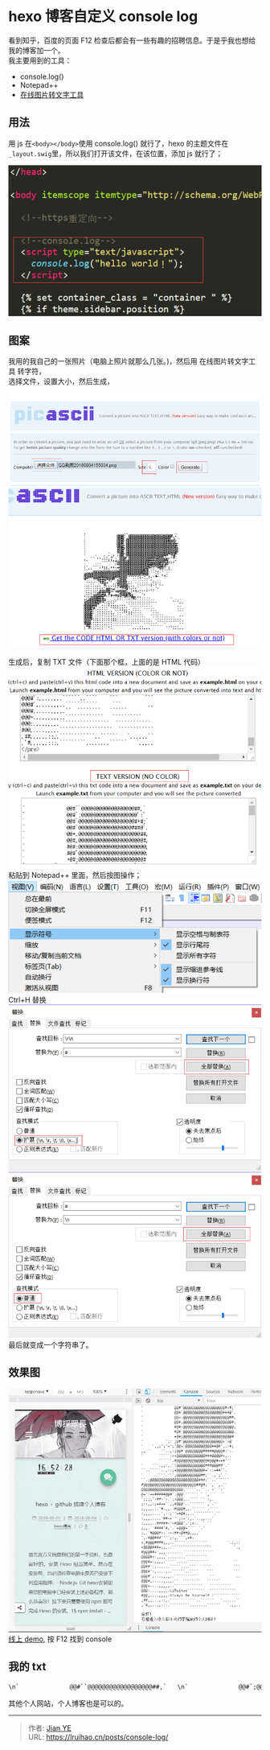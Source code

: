# hexo 博客自定义 console log


看到知乎，百度的页面 F12 检查后都会有一些有趣的招聘信息。于是乎我也想给我的博客加一个。  
我主要用到的工具：

- console.log()
- Notepad++
- [在线图片转文字工具](http://picascii.com)

<!--more-->

## 用法

用 js 在`<body></body>`使用 console.log() 就行了，hexo 的主题文件在`_layout.swig`里，所以我们打开该文件，在该位置，添加 js 就行了；

![](images/console.png 'console')

## 图案

我用的我自己的一张照片（电脑上照片就那么几张。)，然后用 在线图片转文字工具 转字符，  
选择文件，设置大小，然后生成，

![](images/QQ1.png '1')  
![](images/QQ2.png '2')

生成后，复制 TXT 文件（下面那个框，上面的是 HTML 代码）  
![](images/QQ3.png '3')  
粘贴到 Notepad++ 里面，然后按图操作；  
![](images/QQ4.png '4')  
Ctrl+H 替换  
![](images/QQ5.png '5')  
![](images/QQ6.png '6')  
最后就变成一个字符串了。

## 效果图

![](images/QQ7.png '7')  
[线上 demo](https://lruihao.cn), 按 F12 找到 console

## 我的 txt

```````````````````txt
\n`              @@#``@@@@@@@@@@@@@@@@@@##,`   \n`              @@#`;@@@@@@@@@@@@@@@@@@@':'   \n`              @@#`@@@@@@@@@@@@@@@@@@@#+#;`  \n`              @@#`@@@@@@@@@@@@@@@@@@###@'.  \n`              @@+.@@@@@@@@@@@@@@@@@@@@@##,  \n`              @@#,@@@@@@@@@@@@@@@@@@@@@@#,  \n`              #@#:@@@@@@@@@@@@@@@@@@@@@@@,  \n`              #@#'@@@@@@@@@@@@@@@@@@@@@@@.  \n`              +@#;@@@@@@@@@@@@@@@@@@@@@@#   \n`          `;: ;@#'@@@@@@@@@@@@@@@@@@+'+@'   \n`    `,,;';'+';'@@+:@@@@@@@@@@@@##@#',.:#;   \n,, ``    ``..,:;@@#'@@@@@@@@#####@@@@#:`:.   \n`       `````:++@@@@@@@@@@@@@###@@@@#+,..    \n        ``````.#@@@@@@@@@@@@@@#@@@#++#'``    \n`    ```.,,:,.`:@@@@@@@@@@@@@###@@@##'.`     \n``..`````..,::;+@@@@@@@@@@@@#+`::+##'`.      \n`      ````.```,@@@@@@@@@@@##;``.,';` `      \n``.;@@@@@@@@@@@@@@@@@@@@@@###;``..``````     \n#@@@@@@@@@@@@@@@@@@@@@@@@##@#;``,``,.``      \n@@@@@@@@@@@@@@@@@@@.`````..``.. +` `:`       \n@+''++#####@@#`.@@@``````` ` `,```  ``       \n';;;;'+##+'+.`;+@@@,..```` `` :,.            \n;::,,:;+#++``,,#@@@'..``````` ,`.``          \n;,,,,...'#.,,..#@@@#,,.`````` .````          \n:,,,,....`,::;''+#@#;,..`````````.``         \n:,,,.....'##++''';:+':,.`..,,...`            \n:,,,...#####+'+#@@@'.';+:.  ` ``             \n;,,.`'####'#,`.`+@@@+'``` `.`                \n;,.`#@@@#+:'+++##+@##@,,,,`                  \n',.#@@###'''';:,.```,+#.                     \n+,#@@@####;,,..```````````````         `.:,::\n+@@@@###+;,,..``````````````````          `.,\n#@@@##+',,,........``````````````            \n@@@@#+:,,,,`........``````````               \n@@@#+:,,,,.`````.....``````````           `` \n@@##':,......`````....```  `````          ```\n@@@#':,....,..``````..````    ```         ```\n@@@#',....,,,..```````````     ```         ..\n@@@#,.....,,,,.``  ````````   ``````         \n@@@+....,,,,,..`````````````   ``````````    \n@@@:....,,,,.LiRuihao````````  ```````````` \n#@@,....,,,,.Always Be Yourself !````````````\n,##,,...,::,.````````````..``````   `......``\n,'#,,..,,:::.`````````........``````   `.,,..\n\n 你好！\n 欢迎进入什么都不会的李瑞豪的个人网站！\nhttps://lruihao.cn\nhttps://www.lruihao.cn\nhttps://lruihao.github.io\nhttps://liruihao.coding.me\n\n\n\n
```````````````````

其他个人网站，个人博客也是可以的。


---

> 作者: [Jian YE](https://github.com/jianye0428)  
> URL: https://lruihao.cn/posts/console-log/  

